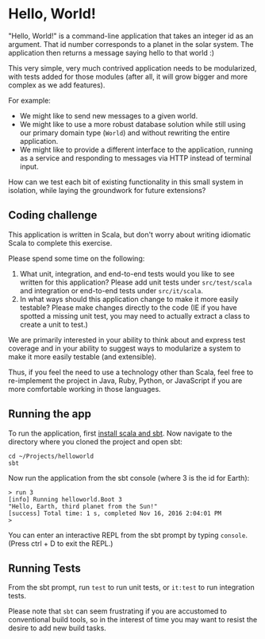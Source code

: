# Hello, World!

"Hello, World!" is a command-line application that takes an integer id as
an argument. That id number corresponds to a planet in the solar system.
The application then returns a message saying hello to that world :)

This very simple, very much contrived application needs to be
modularized, with tests added for those modules
(after all, it will grow bigger and more complex as we add features).

For example:

* We might like to send new messages to a given world.
* We might like to use a more robust database solution
while still using our primary domain type (`World`) and without
rewriting the entire application.
* We might like to provide a different
interface to the application, running as a service and responding to
messages via HTTP instead of terminal input.

How can we test each bit of existing functionality in this small system
in isolation, while laying the groundwork for future extensions?

## Coding challenge

This application is written in Scala, but don't worry about writing
idiomatic Scala to complete this exercise.

Please spend some time on the following:

1. What unit, integration, and end-to-end tests would you like to see
   written for this application? Please add unit tests under
   `src/test/scala` and integration or end-to-end tests under
   `src/it/scala`.
2. In what ways should this application change to make it more easily
   testable? Please make changes directly to the code (IE if you have
   spotted a missing unit test, you may need to actually extract a class
   to create a unit to test.)

We are primarily interested in your ability to think about and
express test coverage and in your ability to suggest ways to
modularize a system to make it more easily testable (and extensible).

Thus, if you feel the need to use a technology other than Scala,
feel free to re-implement the project in
Java, Ruby, Python, or JavaScript if you are more comfortable working in those
languages.

## Running the app

To run the application, first [install scala and sbt](http://www.scala-lang.org/download/). Now navigate to the directory where you cloned the project and open sbt:

```
cd ~/Projects/helloworld
sbt
```

Now run the application from the sbt console (where 3 is the id for
Earth):

```
> run 3
[info] Running helloworld.Boot 3
"Hello, Earth, third planet from the Sun!"
[success] Total time: 1 s, completed Nov 16, 2016 2:04:01 PM
>
```

You can enter an interactive REPL from the sbt prompt by typing
`console`. (Press ctrl + D to exit the REPL.)

## Running Tests
From the sbt prompt, run `test` to run unit tests, or `it:test` to run
integration tests.

Please note that `sbt` can seem frustrating if you are accustomed to
conventional build tools, so in the interest of time you may want to
resist the desire to add new build tasks.

